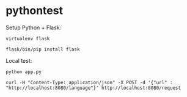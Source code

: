 # pythontest


Setup Python + Flask:

	virtualenv flask

	flask/bin/pip install flask


Local test: 

	python app.py

	curl -H "Content-Type: application/json" -X POST -d '{"url" : "http://localhost:8080/language"}' http://localhost:8080/request


